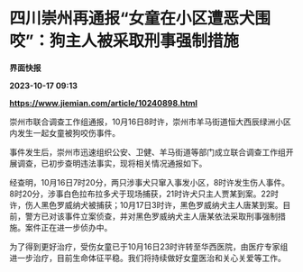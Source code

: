 # 四川崇州再通报“女童在小区遭恶犬围咬”：狗主人被采取刑事强制措施
**界面快报**

**2023-10-17 09:13**

**https://www.jiemian.com/article/10240898.html**

崇州市联合调查工作组通报，10月16日8时许，崇州市羊马街道恒大西辰绿洲小区内发生一起女童被狗咬伤事件。

事件发生后，崇州市迅速组织公安、卫健、羊马街道等部门成立联合调查工作组开展调查，已初步查明违法事实，现将相关情况通报如下。

经查明，10月16日7时20分，两只涉事犬只窜入事发小区，8时许发生伤人事件。8时20分，涉事白色拉布拉多犬于现场捕获，21时许犬只主人贾某到案。22时许，伤人黑色罗威纳犬被捕获；10月17日3时许，黑色罗威纳犬主人唐某到案。目前，警方已对该事件立案侦查，并对黑色罗威纳犬主人唐某依法采取刑事强制措施。案件正在进一步侦办中。

为了得到更好治疗，受伤女童已于10月16日23时许转至华西医院，由医疗专家组进一步治疗，目前生命体征平稳。我们将持续做好女童医治和关心关爱等工作。